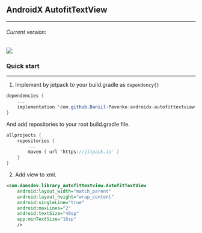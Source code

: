 ## AndroidX AutofitTextView
-------

###### Current version:
[![](https://jitpack.io/v/Daniil-Pavenko/androidx-autofittextview.svg)](https://jitpack.io/#Daniil-Pavenko/androidx-autofittextview)

### Quick start
-------
1. Implement by jetpack to your build.gradle as `dependency{}`
```actionscript
dependencies {
    ...
    implementation 'com.github.Daniil-Pavenko:androidx-autofittextview:<latest version>'
}

```

And add repositories to your root build.gradle file.
```actionscript
allprojects {
	repositories {
		...
		maven { url 'https://jitpack.io' }
	}
}
```


2. Add view to xml.
```xml
<com.dansdev.library_autofittextview.AutofitTextView
    android:layout_width="match_parent"
    android:layout_height="wrap_content"
    android:singleLine="true"
    android:maxLines="2"
    android:textSize="40sp"
    app:minTextSize="16sp"
    />
```